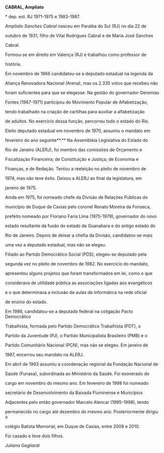 **CABRAL, Ampliato**



\* dep. est. RJ 1971-1975 e 1983-1987.



*Ampliato Sanches Cabral* nasceu em Paraíba do Sul (RJ) no dia 22 de

outubro de 1931, filho de Vital Rodrigues Cabral e de Maria José Sanches

Cabral.



Formou-se em direito em Valença (RJ) e trabalhou como professor de

história.



Em novembro de 1966 candidatou-se a deputado estadual na legenda da

Aliança Renovadora Nacional (Arena), mas os 2.335 votos que recebeu não

foram suficientes para que se elegesse. Na gestão do governador Geremias

Fontes (1967-1971) participou do Movimento Popular de Alfabetização,

tendo trabalhado na criação de cartilhas para auxiliar a alfabetização

de adultos. No exercício dessa função, percorreu todo o estado do Rio.



Eleito deputado estadual em novembro de 1970, assumiu o mandato em

fevereiro do ano seguinte**.** Na Assembleia Legislativa do Estado do

Rio de Janeiro (ALERJ), foi membro das comissões de Orçamento e

Fiscalização Financeira; de Constituição e Justiça; de Economia e

Finanças, e de Redação. Tentou a reeleição no pleito de novembro de

1974, mas não teve êxito. Deixou a ALERJ ao final da legislatura, em

janeiro de 1975.



Ainda em 1975, foi nomeado chefe da Divisão de Relações Públicas do

município de Duque de Caxias pelo coronel Renato Moreira da Fonseca,

prefeito nomeado por Floriano Faria Lima (1975-1979), governador do novo

estado resultante da fusão do estado da Guanabara e do antigo estado do

Rio de Janeiro. Depois de deixar a chefia da Divisão, candidatou-se mais

uma vez a deputado estadual, mas não se elegeu.



Filiado ao Partido Democrático Social (PDS), elegeu-se deputado pela

segunda vez no pleito de novembro de 1982. No exercício do mandato,

apresentou alguns projetos que foram transformados em lei, como o que

considerava de utilidade pública as associações ligadas aos evangélicos

e o que determinava a inclusão de aulas de informática na rede oficial

de ensino do estado.



Em 1986, candidatou-se a deputado federal na coligação Pacto Democrático

Trabalhista, formada pelo Partido Democrático Trabalhista (PDT), o

Partido da Juventude (PJ), o Partido Municipalista Brasileiro (PMB) e o

Partido Comunitário Nacional (PCN), mas não se elegeu. Em janeiro de

1987, encerrou seu mandato na ALERJ.



Em abril de 1993 assumiu a coordenação regional da Fundação Nacional de

Saúde (Funasa), subordinada ao Ministério da Saúde. Foi exonerado do

cargo em novembro do mesmo ano. Em fevereiro de 1998 foi nomeado

secretário de Desenvolvimento da Baixada Fluminense e Municípios

Adjacentes pelo então governador Marcelo Alencar (1995-1998), tendo

permanecido no cargo até dezembro do mesmo ano. Posteriormente dirigiu o

colégio Batista Memorial, em Duque de Caxias, entre 2008 e 2010.



Foi casado e teve dois filhos.



*Juliana Gagliardi*



